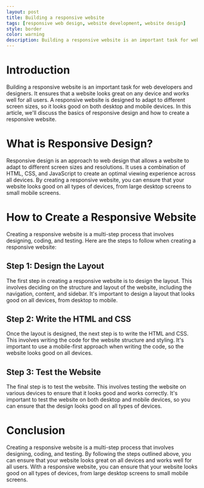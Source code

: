 ```yaml
---
layout: post
title: Building a responsive website
tags: [responsive web design, website development, website design]
style: border
color: warning
description: Building a responsive website is an important task for web developers and designers. It ensures that a website looks great on any device and works well for all users. A responsive website is designed to adapt to different screen sizes, so it looks good on both desktop and mobile devices. In this article, we'll discuss the basics of responsive design and how to create a responsive website.
---
```

# Introduction 

Building a responsive website is an important task for web developers and designers. It ensures that a website looks great on any device and works well for all users. A responsive website is designed to adapt to different screen sizes, so it looks good on both desktop and mobile devices. In this article, we'll discuss the basics of responsive design and how to create a responsive website.

# What is Responsive Design?

Responsive design is an approach to web design that allows a website to adapt to different screen sizes and resolutions. It uses a combination of HTML, CSS, and JavaScript to create an optimal viewing experience across all devices. By creating a responsive website, you can ensure that your website looks good on all types of devices, from large desktop screens to small mobile screens.

# How to Create a Responsive Website

Creating a responsive website is a multi-step process that involves designing, coding, and testing. Here are the steps to follow when creating a responsive website:

## Step 1: Design the Layout

The first step in creating a responsive website is to design the layout. This involves deciding on the structure and layout of the website, including the navigation, content, and sidebar. It's important to design a layout that looks good on all devices, from desktop to mobile.

## Step 2: Write the HTML and CSS

Once the layout is designed, the next step is to write the HTML and CSS. This involves writing the code for the website structure and styling. It's important to use a mobile-first approach when writing the code, so the website looks good on all devices.

## Step 3: Test the Website

The final step is to test the website. This involves testing the website on various devices to ensure that it looks good and works correctly. It's important to test the website on both desktop and mobile devices, so you can ensure that the design looks good on all types of devices.

# Conclusion

Creating a responsive website is a multi-step process that involves designing, coding, and testing. By following the steps outlined above, you can ensure that your website looks great on all devices and works well for all users. With a responsive website, you can ensure that your website looks good on all types of devices, from large desktop screens to small mobile screens.